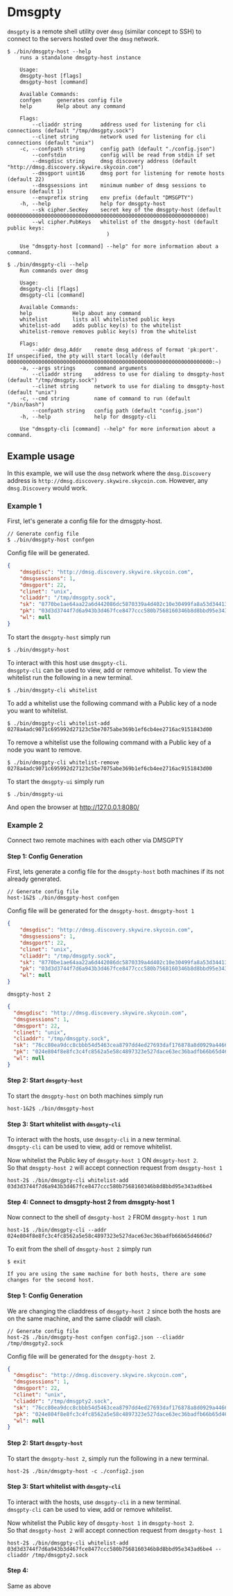 # Dmsgpty
`dmsgpty` is a remote shell utility over `dmsg` (similar concept to SSH) to connect to the servers hosted over the `dmsg` network.

```
$ ./bin/dmsgpty-host --help
    runs a standalone dmsgpty-host instance

    Usage:
    dmsgpty-host [flags]
    dmsgpty-host [command]

    Available Commands:
    confgen     generates config file
    help        Help about any command

    Flags:
        --cliaddr string      address used for listening for cli connections (default "/tmp/dmsgpty.sock")
        --clinet string       network used for listening for cli connections (default "unix")
    -c, --confpath string     config path (default "./config.json")
        --confstdin           config will be read from stdin if set
        --dmsgdisc string     dmsg discovery address (default "http://dmsg.discovery.skywire.skycoin.com")
        --dmsgport uint16     dmsg port for listening for remote hosts (default 22)
        --dmsgsessions int    minimum number of dmsg sessions to ensure (default 1)
        --envprefix string    env prefix (default "DMSGPTY")
    -h, --help                help for dmsgpty-host
        --sk cipher.SecKey    secret key of the dmsgpty-host (default 0000000000000000000000000000000000000000000000000000000000000000)
        --wl cipher.PubKeys   whitelist of the dmsgpty-host (default public keys:
                                )

    Use "dmsgpty-host [command] --help" for more information about a command.
```

```
$ ./bin/dmsgpty-cli --help
    Run commands over dmsg

    Usage:
    dmsgpty-cli [flags]
    dmsgpty-cli [command]

    Available Commands:
    help             Help about any command
    whitelist        lists all whitelisted public keys
    whitelist-add    adds public key(s) to the whitelist
    whitelist-remove removes public key(s) from the whitelist

    Flags:
        --addr dmsg.Addr    remote dmsg address of format 'pk:port'. If unspecified, the pty will start locally (default 000000000000000000000000000000000000000000000000000000000000000000:~)
    -a, --args strings      command arguments
        --cliaddr string    address to use for dialing to dmsgpty-host (default "/tmp/dmsgpty.sock")
        --clinet string     network to use for dialing to dmsgpty-host (default "unix")
    -c, --cmd string        name of command to run (default "/bin/bash")
        --confpath string   config path (default "config.json")
    -h, --help              help for dmsgpty-cli

    Use "dmsgpty-cli [command] --help" for more information about a command.

```

## Example usage
In this example, we will use the `dmsg` network where the `dmsg.Discovery` address is `http://dmsg.discovery.skywire.skycoin.com`. However, any `dmsg.Discovery` would work.

### Example 1

First, let's generate a config file for the dmsgpty-host.

```shell script
// Generate config file 
$ ./bin/dmsgpty-host confgen
```
Config file will be generated.
```JSON
{
    "dmsgdisc": "http://dmsg.discovery.skywire.skycoin.com",
    "dmsgsessions": 1,
    "dmsgport": 22,
    "clinet": "unix",
    "cliaddr": "/tmp/dmsgpty.sock",
    "sk": "8770be1ae64aa22a6d442086dc5870339a4d402c10e30499fa8a53d34413d412",
    "pk": "03d3d3744f7d6a943b3d467fce8477ccc580b7568160346b8d8bbd95e343ad6be4",
    "wl": null
}
```
To start the `dmsgpty-host` simply run

```shell script
$ ./bin/dmsgpty-host
```
To interact with this host use `dmsgpty-cli`.<br>
`dmsgpty-cli` can be used to view, add or remove whitelist.
To view the whitelist run the following in a new terminal.
```shell script
$ ./bin/dmsgpty-cli whitelist
```

To add a whitelist use the following command with a Public key of a node you want to whitelist.
```shell script
$ ./bin/dmsgpty-cli whitelist-add 0278a4adc9071c695992d27123c5be7075abe369b1ef6cb4ee2716ac9151843d00
```

To remove a whitelist use the following command with a Public key of a node you want to remove.
```shell script
$ ./bin/dmsgpty-cli whitelist-remove 0278a4adc9071c695992d27123c5be7075abe369b1ef6cb4ee2716ac9151843d00
```

To start the `dmsgpty-ui` simply run

```shell script
$ ./bin/dmsgpty-ui
```

And open the browser at http://127.0.0.1:8080/

### Example 2
Connect two remote machines with each other via DMSGPTY
#### Step 1: Config Generation
First, lets generate a config file for the `dmsgpty-host` both machines if its not already generated.
```shell script
// Generate config file 
host-1&2$ ./bin/dmsgpty-host confgen
```
Config file will be generated for the `dmsgpty-host`.
`dmsgpty-host 1`
```JSON
{
    "dmsgdisc": "http://dmsg.discovery.skywire.skycoin.com",
    "dmsgsessions": 1,
    "dmsgport": 22,
    "clinet": "unix",
    "cliaddr": "/tmp/dmsgpty.sock",
    "sk": "8770be1ae64aa22a6d442086dc5870339a4d402c10e30499fa8a53d34413d412",
    "pk": "03d3d3744f7d6a943b3d467fce8477ccc580b7568160346b8d8bbd95e343ad6be4",
    "wl": null
}
```
`dmsgpty-host 2`
```JSON
{
  "dmsgdisc": "http://dmsg.discovery.skywire.skycoin.com",
  "dmsgsessions": 1,
  "dmsgport": 22,
  "clinet": "unix",
  "cliaddr": "/tmp/dmsgpty.sock",
  "sk": "76cc80ea9dcc8cbbb54d5463cea8797dd4ed27693daf176878a8d0929a4466d3",
  "pk": "024e804f8e8fc3c4fc8562a5e58c4897323e527dace63ec36badfb66b65d4606d7",
  "wl": null
}
```

#### Step 2: Start `dmsgpty-host`

To start the `dmsgpty-host` on both machines simply run 
```shell script
host-1&2$ ./bin/dmsgpty-host
```

#### Step 3: Start whitelist with `dmsgpty-cli`
To interact with the hosts, use `dmsgpty-cli` in a new terminal.<br>
`dmsgpty-cli` can be used to view, add or remove whitelist.

Now whitelist the Public key of `dmsgpty-host 1` ON `dmsgpty-host 2`.<br>
So that `dmsgpty-host 2` will accept connection request from `dmsgpty-host 1`
```shell script
host-2$ ./bin/dmsgpty-cli whitelist-add 03d3d3744f7d6a943b3d467fce8477ccc580b7568160346b8d8bbd95e343ad6be4
```

#### Step 4: Connect to dmsgpty-host 2 from dmsgpty-host 1
Now connect to the shell of `dmsgpty-host 2` FROM `dmsgpty-host 1` run
```shell script
host-1$ ./bin/dmsgpty-cli --addr 024e804f8e8fc3c4fc8562a5e58c4897323e527dace63ec36badfb66b65d4606d7
```

To exit from the shell of `dmsgpty-host 2` simply run
```shell script
$ exit
```

`If you are using the same machine for both hosts, there are some changes for the second host.`
#### Step 1: Config Generation
We are changing the cliaddress of `dmsgpty-host 2` since both the hosts are on the same machine, and the same cliaddr will clash.
```shell script
// Generate config file 
host-2$ ./bin/dmsgpty-host confgen config2.json --cliaddr /tmp/dmsgpty2.sock
```
Config file will be generated for the `dmsgpty-host 2`.
```JSON
{
  "dmsgdisc": "http://dmsg.discovery.skywire.skycoin.com",
  "dmsgsessions": 1,
  "dmsgport": 22,
  "clinet": "unix",
  "cliaddr": "/tmp/dmsgpty2.sock",
  "sk": "76cc80ea9dcc8cbbb54d5463cea8797dd4ed27693daf176878a8d0929a4466d3",
  "pk": "024e804f8e8fc3c4fc8562a5e58c4897323e527dace63ec36badfb66b65d4606d7",
  "wl": null
}
```

#### Step 2: Start `dmsgpty-host`
To start the `dmsgpty-host 2`, simply run the following in a new terminal.
```shell script
host-2$ ./bin/dmsgpty-host -c ./config2.json
```

#### Step 3: Start whitelist with `dmsgpty-cli`
To interact with the hosts, use `dmsgpty-cli` in a new terminal.<br>
`dmsgpty-cli` can be used to view, add or remove whitelist.

Now whitelist the Public key of `dmsgpty-host 1` in `dmsgpty-host 2`.<br>
So that `dmsgpty-host 2` will accept connection request from `dmsgpty-host 1`
```shell script
host-2$ ./bin/dmsgpty-cli whitelist-add 03d3d3744f7d6a943b3d467fce8477ccc580b7568160346b8d8bbd95e343ad6be4 --cliaddr /tmp/dmsgpty2.sock
```

#### Step 4:
Same as above 